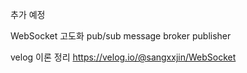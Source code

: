 추가 예정

WebSocket 고도화
pub/sub
message broker
publisher

velog 이론 정리
https://velog.io/@sangxxjin/WebSocket
